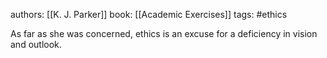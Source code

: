authors: [[K. J. Parker]]
book: [[Academic Exercises]]
tags: #ethics 

As far as she was concerned, ethics is an excuse for a deficiency in vision and outlook.
